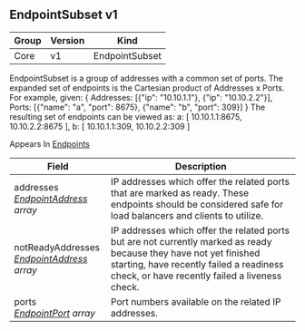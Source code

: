 ## EndpointSubset v1

Group        | Version     | Kind
------------ | ---------- | -----------
Core | v1 | EndpointSubset



EndpointSubset is a group of addresses with a common set of ports. The expanded set of endpoints is the Cartesian product of Addresses x Ports. For example, given:
  {
    Addresses: [{"ip": "10.10.1.1"}, {"ip": "10.10.2.2"}],
    Ports:     [{"name": "a", "port": 8675}, {"name": "b", "port": 309}]
  }
The resulting set of endpoints can be viewed as:
    a: [ 10.10.1.1:8675, 10.10.2.2:8675 ],
    b: [ 10.10.1.1:309, 10.10.2.2:309 ]

<aside class="notice">
Appears In  <a href="#endpoints-v1">Endpoints</a> </aside>

Field        | Description
------------ | -----------
addresses <br /> *[EndpointAddress](#endpointaddress-v1) array*  | IP addresses which offer the related ports that are marked as ready. These endpoints should be considered safe for load balancers and clients to utilize.
notReadyAddresses <br /> *[EndpointAddress](#endpointaddress-v1) array*  | IP addresses which offer the related ports but are not currently marked as ready because they have not yet finished starting, have recently failed a readiness check, or have recently failed a liveness check.
ports <br /> *[EndpointPort](#endpointport-v1) array*  | Port numbers available on the related IP addresses.

